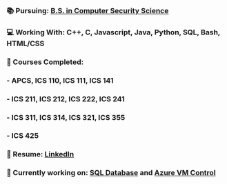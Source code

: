 ### 📚 Pursuing: [B.S. in Computer Security Science](https://www.ics.hawaii.edu/wp-content/uploads/2022/03/ICS_BS_SecurityScience_Flowchart-1030x522.jpg)
### 💻 Working With: C++, C, Javascript, Java, Python, SQL, Bash, HTML/CSS
### 📂 Courses Completed: 
###   - APCS, ICS 110, ICS 111, ICS 141
###   - ICS 211, ICS 212, ICS 222, ICS 241
###   - ICS 311, ICS 314, ICS 321, ICS 355
###   - ICS 425
### 📝 Resume: [LinkedIn](https://www.linkedin.com/in/oahucory/)
### 📑 Currently working on: [SQL Database](https://github.com/hnlcory/ICS321) and [Azure VM Control](https://github.com/hnlcory/AzureVMS/tree/main/Scripts)


<!--

 [Java Assignments](https://github.com/hnlcory/ICS211/tree/master/clparker/src/edu/ics211)

**hnlcory/hnlcory** is a ✨ _special_ ✨ repository because its `README.md` (this file) appears on your GitHub profile.
[![Spotify](https://novatorem.hnlcory.vercel.app/api/spotify)](https://open.spotify.com/user/USER_NAME) 
Here are some ideas to get you started:

- 🔭 I’m currently working on ...
- 🌱 I’m currently learning ...
- 👯 I’m looking to collaborate on ...
- 🤔 I’m looking for help with ...
- 💬 Ask me about ...
- 📫 How to reach me: ...
- 😄 Pronouns: ...
- ⚡ Fun fact: ...
-->
